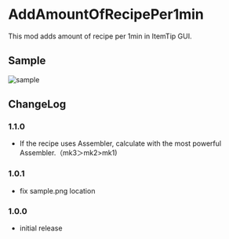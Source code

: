# AddAmountOfRecipePer1min

This mod adds amount of recipe per 1min in ItemTip GUI.

## Sample

![sample](https://github.com/wokdok/AddAmountOfRecipePer1min/blob/master/sample.png?raw=true "sample")

## ChangeLog

### 1.1.0
* If the recipe uses Assembler, calculate with the most powerful Assembler.（mk3＞mk2>mk1)

### 1.0.1
* fix sample.png location

### 1.0.0
* initial release
